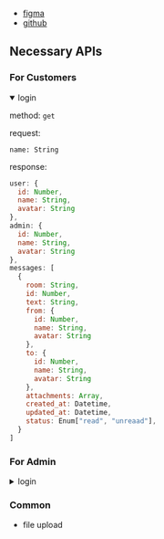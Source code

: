 - [figma](https://www.figma.com/design/4aUX4ImUNJ4A9f5G8z00Fh/Untitled?node-id=0-1&node-type=canvas&t=RKhPDXYj6GM8tbou-0)
- [github](https://github.com/Pooh-Cherry/Metaverse-Project)

## Necessary APIs

### For Customers

<details open>
  <summary>
    login
  </summary>

method: `get`

request:

```
name: String
```

response:

```js
user: {
  id: Number,
  name: String,
  avatar: String
},
admin: {
  id: Number,
  name: String,
  avatar: String
},
messages: [
  {
    room: String,
    id: Number,
    text: String,
    from: {
      id: Number,
      name: String,
      avatar: String
    },
    to: {
      id: Number,
      name: String,
      avatar: String
    },
    attachments: Array,
    created_at: Datetime,
    updated_at: Datetime,
    status: Enum["read", "unreaad"],
  }
]
```

</details>

### For Admin

<details>
  <summary>
    login
  </summary>

method: `get`

request:

```
name: String
```

response:

```js
user: {
  id: Number,
  name: String,
  avatar: String
},
admin: {
  id: Number,
  name: String,
  avatar: String
},
users: [  //  except admin
  {
    id: Number,
    name: String,
    avatar: String
  }
]
messages: [
  {
    room: String,
    id: Number,
    text: String,
    from: {
      id: Number,
      name: String,
      avatar: String
    },
    to: {
      id: Number,
      name: String,
      avatar: String
    },
    attachments: Array,
    created_at: Datetime,
    updated_at: Datetime,
    status: Enum["read", "unreaad"],
  }
]
```

</details>

### Common

- file upload